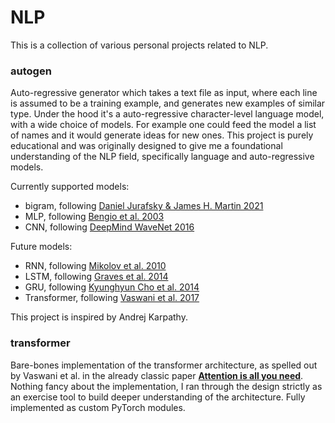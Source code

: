 # NLP

This is a collection of various personal projects related to NLP. 

### **autogen**

Auto-regressive generator which takes a text file as input, where each line is assumed to be a training example, and generates new examples of similar type. Under the hood it's a auto-regressive character-level language model, with a wide choice of models. For example one could feed the model a list of names and it would generate ideas for new ones. This project is purely educational and was originally designed to give me a foundational understanding of the NLP field, specifically language and auto-regressive models. 

Currently supported models:

* bigram, following [Daniel Jurafsky & James H. Martin 2021](https://web.stanford.edu/~jurafsky/slp3/3.pdf)
* MLP, following [Bengio et al. 2003](https://www.jmlr.org/papers/volume3/bengio03a/bengio03a.pdf)
* CNN, following [DeepMind WaveNet 2016](https://arxiv.org/abs/1609.03499)

Future models:

* RNN, following [Mikolov et al. 2010](https://www.fit.vutbr.cz/research/groups/speech/publi/2010/mikolov_interspeech2010_IS100722.pdf)
* LSTM, following [Graves et al. 2014](https://arxiv.org/abs/1308.0850)
* GRU, following [Kyunghyun Cho et al. 2014](https://arxiv.org/abs/1409.1259)
* Transformer, following [Vaswani et al. 2017](https://arxiv.org/abs/1706.03762)

This project is inspired by Andrej Karpathy.

### **transformer**

Bare-bones implementation of the transformer architecture, as spelled out by Vaswani et al. in the already classic paper [**Attention is all you need**](https://arxiv.org/abs/1706.03762). Nothing fancy about the implementation, I ran through the design strictly as an exercise tool to build deeper understanding of the architecture. Fully implemented as custom PyTorch modules.  